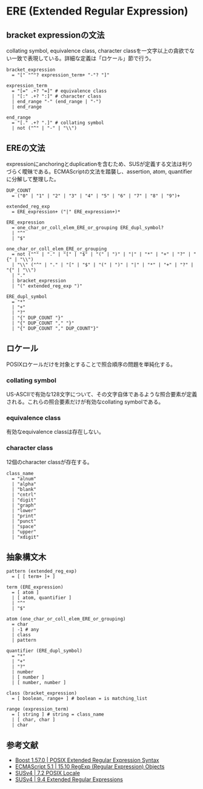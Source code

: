 # ERE (Extended Regular Expression)

## bracket expressionの文法

collating symbol, equivalence class, character classを一文字以上の貪欲でない一致で表現している。詳細な定義は「ロケール」節で行う。

```
bracket_expression
  = "[" "^"? expression_term+ "-"? "]"

expression_term
  = "[=" .+? "=]" # equivalence class
  | "[:" .+? ":]" # character class
  | end_range "-" (end_range | "-")
  | end_range

end_range
  = "[." .+? ".]" # collating symbol
  | not ("^" | "-" | "\\")
```

## EREの文法

expressionにanchoringとduplicationを含むため、SUSが定義する文法は判りづらく曖昧である。ECMAScriptの文法を踏襲し、assertion, atom, quantifierに分解して整理した。

```
DUP_COUNT
  = ("0" | "1" | "2" | "3" | "4" | "5" | "6" | "7" | "8" | "9")+

extended_reg_exp
  = ERE_expression+ ("|" ERE_expression+)*

ERE_expression
  = one_char_or_coll_elem_ERE_or_grouping ERE_dupl_symbol?
  | "^"
  | "$"

one_char_or_coll_elem_ERE_or_grouping
  = not ("^" | "." | "[" | "$" | "(" | ")" | "|" | "*" | "+" | "?" | "{" | "\\")
  | "\\" ("^" | "." | "[" | "$" | "(" | ")" | "|" | "*" | "+" | "?" | "{" | "\\")
  | "."
  | bracket_expression
  | "(" extended_reg_exp ")"

ERE_dupl_symbol
  = "*"
  | "+"
  | "?"
  | "{" DUP_COUNT "}"
  | "{" DUP_COUNT "," "}"
  | "{" DUP_COUNT "," DUP_COUNT"}"
```

## ロケール

POSIXロケールだけを対象とすることで照合順序の問題を単純化する。

### collating symbol

US-ASCIIで有効な128文字について、その文字自体であるような照合要素が定義される。これらの照合要素だけが有効なcollating symbolである。

### equivalence class

有効なequivalence classは存在しない。

### character class

12個のcharacter classが存在する。

```
class_name
  = "alnum"
  | "alpha"
  | "blank"
  | "cntrl"
  | "digit"
  | "graph"
  | "lower"
  | "print"
  | "punct"
  | "space"
  | "upper"
  | "xdigit"
```

## 抽象構文木

```
pattern (extended_reg_exp)
  = [ [ term+ ]+ ]

term (ERE_expression)
  = [ atom ]
  | [ atom, quantifier ]
  | "^"
  | "$"

atom (one_char_or_coll_elem_ERE_or_grouping)
  = char
  | -1 # any
  | class
  | pattern

quantifier (ERE_dupl_symbol)
  = "*"
  | "+"
  | "?"
  | number
  | [ number ]
  | [ number, number ]

class (bracket_expression)
  = [ boolean, range+ ] # boolean = is matching_list

range (expression_term)
  = [ string ] # string = class_name
  | [ char, char ]
  | char
```

## 参考文献

* [Boost 1.57.0 | POSIX Extended Regular Expression Syntax](http://www.boost.org/doc/libs/1_57_0/libs/regex/doc/html/boost_regex/syntax/basic_extended.html)
* [ECMAScript 5.1 | 15.10 RegExp (Regular Expression) Objects](http://www.ecma-international.org/ecma-262/5.1/#sec-15.10)
* [SUSv4 | 7.2 POSIX Locale](http://pubs.opengroup.org/onlinepubs/009696899/basedefs/xbd_chap07.html#tag_07_02)
* [SUSv4 | 9.4 Extended Regular Expressions](http://pubs.opengroup.org/onlinepubs/9699919799/basedefs/V1_chap09.html#tag_09_04)
